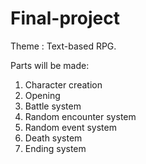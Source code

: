 # Final-project

Theme : Text-based RPG.

Parts will be made:
1. Character creation
2. Opening
3. Battle system
4. Random encounter system
5. Random event system
6. Death system
7. Ending system
